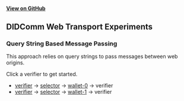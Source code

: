#### [View on GitHub](https://github.com/OR13/didcomm-web-transports)

## DIDComm Web Transport Experiments

### Query String Based Message Passing

This approach relies on query strings to pass messages between web origins.

Click a verifier to get started.

- [verifier](https://or13.github.io/didcomm-web-transports/verifier.html) -> [selector](https://or13.github.io/didcomm-web-transports/selector.html) -> [wallet-0](https://or13.github.io/didcomm-web-transports/wallet-0.html) -> verifier
- [verifier](https://or13.github.io/didcomm-web-transports/verifier.html) -> [selector](https://or13.github.io/didcomm-web-transports/selector.html) -> [wallet-1](https://or13.github.io/didcomm-web-transports/wallet-1.html) -> verifier
